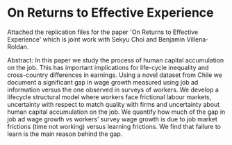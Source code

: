 # On Returns to Effective Experience

Attached the replication files for the paper 'On Returns to Effective Experience' which is joint work with Sekyu Choi and Benjamin Villena-Roldan.

Abstract: In this paper we study the process of human capital accumulation on the job. This has
important implications for life-cycle inequality and cross-country differences in earnings. Using
a novel dataset from Chile we document a significant gap in wage growth measured using job
ad information versus the one observed in surveys of workers. We develop a lifecycle structural
model where workers face frictional labour markets, uncertainty with respect to match quality
with firms and uncertainty about human capital accumulation on the job. We quantify how
much of the gap in job ad wage growth vs workers’ survey wage growth is due to job market
frictions (time not working) versus learning frictions. We find that failure to learn is the main
reason behind the gap.

